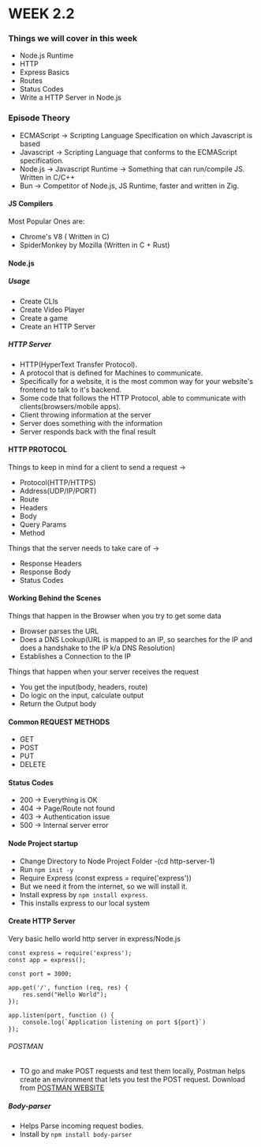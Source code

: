 # WEEK 2.2

### Things we will cover in this week

- Node.js Runtime
- HTTP
- Express Basics
- Routes
- Status Codes
- Write a HTTP Server in Node.js

### Episode Theory

- ECMAScript -> Scripting Language Specification on which Javascript is based
- Javascript -> Scripting Language that conforms to the ECMAScript specification.
- Node.js -> Javascript Runtime -> Something that can run/compile JS. Written in C/C++
- Bun -> Competitor of Node.js, JS Runtime, faster and written in Zig.

#### JS Compilers

Most Popular Ones are:

- Chrome's V8 ( Written in C)
- SpiderMonkey by Mozilla (Written in C + Rust)

#### Node.js

##### Usage

- Create CLIs
- Create Video Player
- Create a game
- Create an HTTP Server

##### HTTP Server

- HTTP(HyperText Transfer Protocol).
- A protocol that is defined for Machines to communicate.
- Specifically for a website, it is the most common way for your website's frontend to talk to it's backend.
- Some code that follows the HTTP Protocol, able to communicate with clients(browsers/mobile apps).
- Client throwing information at the server
- Server does something with the information
- Server responds back with the final result

#### HTTP PROTOCOL

Things to keep in mind for a client to send a request ->

- Protocol(HTTP/HTTPS)
- Address(UDP/IP/PORT)
- Route
- Headers
- Body
- Query Params
- Method

Things that the server needs to take care of ->

- Response Headers
- Response Body
- Status Codes

#### Working Behind the Scenes

Things that happen in the Browser when you try to get some data

- Browser parses the URL
- Does a DNS Lookup(URL is mapped to an IP, so searches for the IP and does a handshake to the IP k/a DNS Resolution)
- Establishes a Connection to the IP

Things that happen when your server receives the request

- You get the input(body, headers, route)
- Do logic on the input, calculate output
- Return the Output body

#### Common REQUEST METHODS

- GET
- POST
- PUT
- DELETE

#### Status Codes

- 200 -> Everything is OK
- 404 -> Page/Route not found
- 403 -> Authentication issue
- 500 -> Internal server error

#### Node Project startup

- Change Directory to Node Project Folder -(cd http-server-1)
- Run `npm init -y`
- Require Express (const express = require('express'))
- But we need it from the internet, so we will install it.
- Install express by `npm install express`.
- This installs express to our local system

#### Create HTTP Server

Very basic hello world http server in express/Node.js

```
const express = require('express');
const app = express();

const port = 3000;

app.get('/', function (req, res) {
    res.send("Hello World");
});

app.listen(port, function () {
    console.log(`Application listening on port ${port}`)
});
```

###### POSTMAN

- TO go and make POST requests and test them locally, Postman helps create an environment that lets you test the POST request.
  Download from [POSTMAN WEBSITE](https://www.postman.com/downloads/)

##### Body-parser

- Helps Parse incoming request bodies.
- Install by `npm install body-parser`
